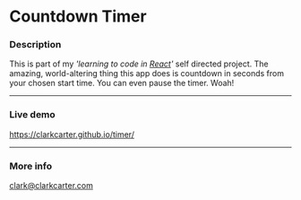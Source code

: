 # Countdown Timer

### Description 
This is part of my *'learning to code in [React](https://facebook.github.io/react/)'* self directed project. The amazing, world-altering thing this app does is countdown in seconds from your chosen start time. You can even pause the timer. Woah! 

---

### Live demo
https://clarkcarter.github.io/timer/

---

### More info 
clark@clarkcarter.com
